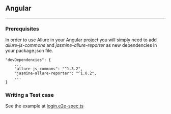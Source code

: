 ## Angular
---
### Prerequisites

In order to use Allure in your Angular project you will simply need to add *allure-js-commons* and *jasmine-allure-reporter* as new dependencies in your package.json file.

```
"devDependencies": {
	...
	"allure-js-commons": "^1.3.2",
	"jasmine-allure-reporter": "^1.0.2",
	...
}
```

### Writing a Test case

See the example at [login.e2e-spec.ts](https://github.com/systelab/seed-angular/blob/master/e2e/login/tests/login.e2e-spec.ts)

